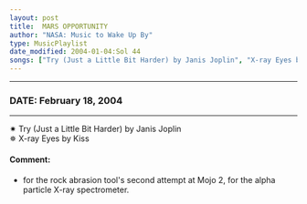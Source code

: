 ```yaml
---
layout: post
title:  MARS OPPORTUNITY
author: "NASA: Music to Wake Up By"
type: MusicPlaylist
date_modified: 2004-01-04:Sol 44
songs: ["Try (Just a Little Bit Harder) by Janis Joplin", "X-ray Eyes by Kiss"]
---
```


----
### DATE: February 18, 2004
----
✷ Try (Just a Little Bit Harder) by Janis Joplin  &nbsp;<br />
✵ X-ray Eyes by Kiss

#### Comment:
* for the rock abrasion tool's second attempt at Mojo 2,
for the alpha particle X-ray spectrometer.



<br/>
<center>
	<a target="_blank"
	   href="https://twitter.com/intent/tweet?hashtags=Space,NASA,Playlist,NASAWakeupCalls,SpaceProgram&text=🚀 {{ page.author}}, '{{ page.songs.first }}' {{ page.title }}, {{ page.date | date: '%B %d, %Y' }}. {{ site.url }}{{ page.url }}&via=nasawakeupcalls"><i class="fab fa-twitter" alt="Tweet this page" style="font-size: 1.3em;"></i></a>
	&nbsp; 	<i class="fas fa-user-astronaut" style="font-size: 1.5em;"></i> &nbsp;
    <a id="custom_amazon_link"
       type="amzn" search="#"
       category="popular music">
    <i class="fab fa-amazon" style="font-size: 1.3em;"></i></a>
</center>

<!-- Randomly resolve an individual entry from a song array -->
<script src="/assets/javascript/seedrandom.min.js"></script>
<script>
  var wake_me_up = ["Try (Just a Little Bit Harder) by Janis Joplin", "X-ray Eyes by Kiss"];
  var prng = new Math.seedrandom();
  function randomSong() {
    song = wake_me_up[Math.floor(Math.random() * wake_me_up.length)];
    var amazon_link = document.getElementById("custom_amazon_link");
    amazon_link.setAttribute("search", song);
  }
  window.onload = randomSong();
</script>
